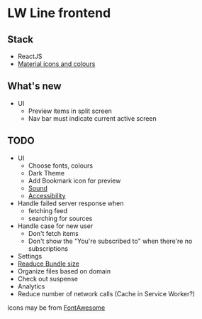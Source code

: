 # LW Line frontend

## Stack

- ReactJS
- [Material icons and colours](material.io)

## What's new

- UI
  - Preview items in split screen
  - Nav bar must indicate current active screen

## TODO

- UI
  - Choose fonts, colours
  - Dark Theme
  - Add Bookmark icon for preview
  - [Sound](https://material.io/design/sound/applying-sound-to-ui.html)
  - [Accessibility](https://material.io/design/usability/accessibility.html#)
- Handle failed server response when
  - fetching feed
  - searching for sources
- Handle case for new user
  - Don't fetch items
  - Don't show the "You're subscribed to" when there're no subscriptions
- Settings
- [Readuce Bundle size](https://material-ui.com/guides/minimizing-bundle-size/#option-2)
- Organize files based on domain
- Check out suspense
- Analytics
- Reduce number of network calls (Cache in Service Worker?)

Icons may be from [FontAwesome](https://fontawesome.com/license)

